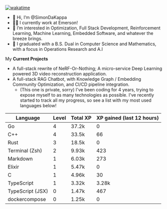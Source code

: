 
[![wakatime](https://wakatime.com/badge/user/50e6c678-94a9-4739-af51-360aeb113c51.svg)](https://wakatime.com/@50e6c678-94a9-4739-af51-360aeb113c51)

- 👋 Hi, I’m @SimonDaKappa
- 🧑‍💼 I currently work at Emerson!
- 👀 I’m interested in Optimization, Full Stack Development, Reinforcement Learning, Machine Learning, Embedded Software, and whatever the breeze brings.
- 🌱 I graduated with a B.S. Dual in Computer Science and Mathematics, with a focus in Operations Research and A.I

My **Current Projects** 
- A full-stack rewrite of NeRF-Or-Nothing; A micro-service Deep Learning powered 3D video reconstruction application.
- A full-stack RAG Chatbot, with Knowledge Graph / Embedding Community Optimization, and CI/CD pipeline integration.
  - (This one is private, sorry)
I've been coding for 4 years, trying to expose myself to as many technologies as possible. I've recently started to track all my progress, so see
a list with my most used languages below!

| Language | Level | Total XP | XP gained (last 12 hours) |
| --- | --- | --- | --- |
| Go | 4 | 37.2k | 0 |
| C++ | 4 | 33.5k | 66 |
| Rust | 3 | 18.5k | 0 |
| Terminal (Zsh) | 2 | 9.93k | 423 |
| Markdown | 1 | 6.03k | 273 |
| Elixir | 1 | 5.47k | 0 |
| C | 1 | 4.96k | 30 |
| TypeScript | 1 | 3.32k | 3.28k |
| TypeScript (JSX) | 0 | 1.47k | 467 |
| dockercompose | 0 | 1.25k | 0 |